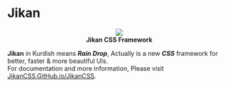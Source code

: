 # Jikan

<p align="center">
    <img src="http://AliBahaari.ir/Images/Jikan-Logo.png">
    <br>
    <strong>Jikan CSS Framework</strong>
</p>

**Jikan** in Kurdish means ***Rain Drop***, Actually is a new ***CSS*** framework for better, faster &amp; more beautiful UIs.
<br>
For documentation and more information, Please visit [JikanCSS.GitHub.io/JikanCSS](http://JikanCSS.GitHub.io/JikanCSS).
<br>
